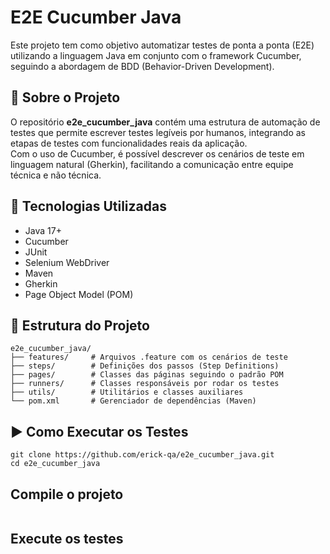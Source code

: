 # E2E Cucumber Java

Este projeto tem como objetivo automatizar testes de ponta a ponta (E2E) utilizando a linguagem Java em conjunto com o framework Cucumber, seguindo a abordagem de BDD (Behavior-Driven Development).

## 🧪 Sobre o Projeto

O repositório **e2e_cucumber_java** contém uma estrutura de automação de testes que permite escrever testes legíveis por humanos, integrando as etapas de testes com funcionalidades reais da aplicação.  
Com o uso de Cucumber, é possível descrever os cenários de teste em linguagem natural (Gherkin), facilitando a comunicação entre equipe técnica e não técnica.

## 🔧 Tecnologias Utilizadas

- Java 17+
- Cucumber
- JUnit
- Selenium WebDriver
- Maven
- Gherkin
- Page Object Model (POM)

## 📁 Estrutura do Projeto

```
e2e_cucumber_java/
├── features/     # Arquivos .feature com os cenários de teste
├── steps/        # Definições dos passos (Step Definitions)
├── pages/        # Classes das páginas seguindo o padrão POM
├── runners/      # Classes responsáveis por rodar os testes
├── utils/        # Utilitários e classes auxiliares
└── pom.xml       # Gerenciador de dependências (Maven)
```

## ▶️ Como Executar os Testes
```Clone o repositório
git clone https://github.com/erick-qa/e2e_cucumber_java.git
cd e2e_cucumber_java
```

## Compile o projeto
```mvn clean compile
```

## Execute os testes
```mvn test
```
